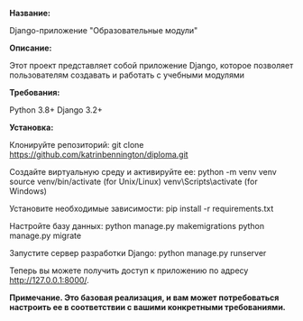 **Название:**

Django-приложение "Образовательные модули"

**Описание:**

Этот проект представляет собой приложение Django, которое позволяет пользователям создавать и работать с учебными модулями

**Требования:**

Python 3.8+ Django 3.2+ 

**Установка:**

Клонируйте репозиторий: git clone https://github.com/katrinbennington/diploma.git 

Создайте виртуальную среду и активируйте ее: python -m venv venv source venv/bin/activate (for Unix/Linux) venv\Scripts\activate (for Windows)

Установите необходимые зависимости: pip install -r requirements.txt

Настройте базу данных: python manage.py makemigrations python manage.py migrate

Запустите сервер разработки Django: python manage.py runserver

Теперь вы можете получить доступ к приложению по адресу http://127.0.0.1:8000/.

**Примечание. Это базовая реализация, и вам может потребоваться настроить ее в соответствии с вашими конкретными требованиями.**
